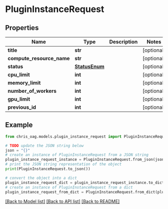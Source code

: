 # PluginInstanceRequest


## Properties

Name | Type | Description | Notes
------------ | ------------- | ------------- | -------------
**title** | **str** |  | [optional] 
**compute_resource_name** | **str** |  | [optional] 
**status** | [**StatusEnum**](StatusEnum.md) |  | [optional] 
**cpu_limit** | **int** |  | [optional] 
**memory_limit** | **int** |  | [optional] 
**number_of_workers** | **int** |  | [optional] 
**gpu_limit** | **int** |  | [optional] 
**previous_id** | **int** |  | [optional] 

## Example

```python
from chris_oag.models.plugin_instance_request import PluginInstanceRequest

# TODO update the JSON string below
json = "{}"
# create an instance of PluginInstanceRequest from a JSON string
plugin_instance_request_instance = PluginInstanceRequest.from_json(json)
# print the JSON string representation of the object
print(PluginInstanceRequest.to_json())

# convert the object into a dict
plugin_instance_request_dict = plugin_instance_request_instance.to_dict()
# create an instance of PluginInstanceRequest from a dict
plugin_instance_request_from_dict = PluginInstanceRequest.from_dict(plugin_instance_request_dict)
```
[[Back to Model list]](../README.md#documentation-for-models) [[Back to API list]](../README.md#documentation-for-api-endpoints) [[Back to README]](../README.md)


